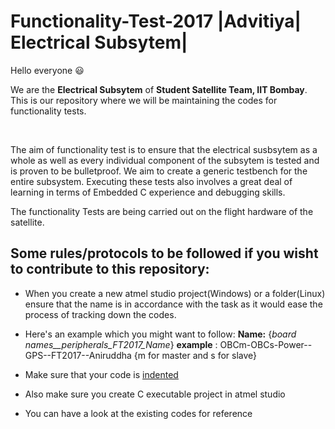 # Functionality-Test-2017 |Advitiya| Electrical Subsytem|

Hello everyone :smiley:

We are the **Electrical Subsytem** of **Student Satellite Team, IIT Bombay**. This is our repository where we will be maintaining the codes for functionality tests. 

</br>

The aim of functionality test is to ensure that the electrical susbsytem as a whole as well as every individual component of the subsytem is tested and is proven to be bulletproof. We aim to create a generic testbench for the entire subsystem.
Executing these tests also involves a great deal of learning in terms of Embedded C experience and debugging skills.  

The functionality Tests are being carried out on the flight hardware of the satellite. 


## Some rules/protocols to be followed if you wisht to contribute to this repository:

- When you create a new atmel studio project(Windows) or a folder(Linux) ensure that the name is in accordance with the task as it would ease the process of tracking down the codes. 

- Here's an example which you might want to follow: 
**Name:** {_board names__peripherals_FT2017_Name_} 
**example** : OBCm-OBCs-Power--GPS--FT2017--Aniruddha {m for master and s for slave}  

- Make sure that your code is [indented](https://blog.programminghub.io/blog/2017/06/07importance-indentation-programming/) 

- Also make sure you create C executable project in atmel studio 

- You can have a look at the existing codes for reference